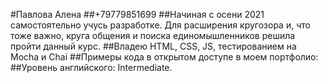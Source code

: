 #Павлова Алена
##+79779851699
##Начиная с осени 2021 самостоятельно учусь разработке. Для расширения кругозора и, что тоже важно, круга общения и поиска единомышленников решила пройти данный курс.
##Владею HTML, CSS, JS, тестированием на Mocha и Chai
##Примеры кода в открытом доступе в моем портфолио:
##Уровень английского: Intermediate.
